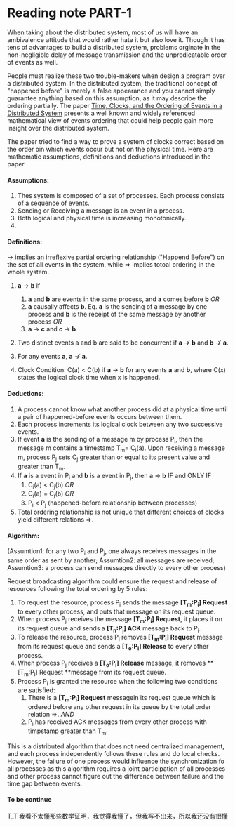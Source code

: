 # Reading note PART-1

When taking about the distributed system, most of us will have an ambivalence attitude that would rather hate it but also love it. Though it has tens of advantages to build a distributed system, problems orginate in the non-negligible delay of message transmission and the unpredicatable order of events as well. 

People must realize these two trouble-makers when design a program over a distributed system. In the distributed system, the traditional concept of "happened before" is merely a false appearance and you cannot simply guarantee anything based on this assumption, as it may describe the ordering partially. The paper [Time, Clocks, and the Ordering of Events in a Distributed System](https://www.microsoft.com/en-us/research/uploads/prod/2016/12/Time-Clocks-and-the-Ordering-of-Events-in-a-Distributed-System.pdf) presents a well known and widely referenced mathematical view of events ordering that could help people gain more insight over the distributed system.

The paper tried to find a way to prove a system of clocks correct based on the order oin which events occur but not on the physical time. Here are mathematic assumptions, definitions and deductions introduced in the paper. 

#### **Assumptions:**

1. Thes system is composed of a set of processes. Each process consists of a sequence of events.
2. Sending or Receiving a message is an event in a process.
3. Both logical and physical time is increasing monotonically.
4. 

#### **Definitions:** 

→ implies an irreflexive partial ordering relationship ("Happend Before") on the set of all events in the system, while ⇒ implies totoal ordering in the whole system.

1. **a** → **b** if
   1. **a** and **b** are events in the same process, and **a** comes before **b**	*OR*
   2. **a** causally affects **b**. Eq. **a** is the sending of a message by one process and **b** is the receipt of the same message by another process    *OR*
   3. **a** → **c** and **c** → **b**

2. Two distinct events a and b are said to be concurrent if **a** ↛ **b** and **b** ↛ **a**.

3. For any events **a**, **a** ↛ **a**.
4. Clock Condition: C(a) < C(b) if **a** → **b** for any events **a** and **b**, where C(x) states the logical clock time when x is happened.

#### **Deductions:**

1. A process cannot know what another process did at a physical time until a pair of happened-before events occurs between them.
2. Each process increments its logical clock between any two successive events.
3. If event **a** is the sending of a message m by process P<sub>i</sub>, then the message m contains a timestamp T<sub>m</sub>= C<sub>i</sub>(a). Upon receiving a message m, process P<sub>j</sub> sets C<sub>j</sub> greater than or equal to its present value and greater than T<sub>m</sub>.
4. If **a** is a event in P<sub>i</sub> and **b** is a event in P<sub>j</sub>, then **a** ⇒ **b** IF and ONLY IF 
   1. C<sub>i</sub>(a) < C<sub>j</sub>(b)	*OR*
   2. C<sub>i</sub>(a) = C<sub>j</sub>(b)	*OR*
   3. P<sub>i</sub> < P<sub>j</sub> (happened-before relationship between processes)
5. Total ordering relationship is not unique that different choices of clocks yield different relations ⇒.

#### **Algorithm:**

(Assumtion1: for any two P<sub>i</sub> and P<sub>j</sub>, one always receives messages in the same order as sent by another; Assumtion2: all messages are received; Assumtion3: a process can send messages directly to every other process)

Request broadcasting algorithm could ensure the request and release of resources following the total ordering by 5 rules: 

1. To request the resource, process P<sub>i</sub> sends the message **[T<sub>m</sub>:P<sub>i</sub>] Request** to every other process, and puts that message on its request queue.
2. When process P<sub>j</sub> receives the message **[T<sub>m</sub>:P<sub>i</sub>] Request**, it places it on its request queue and sends a **[T<sub>n</sub>:P<sub>j</sub>] ACK** message back to P<sub>i</sub>.
3. To release the resource, process P<sub>i</sub> removes **[T<sub>m</sub>:P<sub>i</sub>] Request** message from its request queue and sends a **[T<sub>o</sub>:P<sub>i</sub>] Release** to every other process.
4. When process P<sub>j</sub> receives a **[T<sub>o</sub>:P<sub>i</sub>] Release** message, it removes **[T<sub>m</sub>:P<sub>i</sub>] Request **message from its request queue.
5. Process P<sub>i</sub> is granted the resource when the following two conditions are satisfied:
   1. There is a **[T<sub>m</sub>:P<sub>i</sub>] Request** messagein its request queue which is ordered before any other request in its queue by the total order relation ⇒.  *AND*
   2. P<sub>i</sub> has received ACK messages from every other process with timpstamp greater than T<sub>m</sub>.

This is a distributed algorithm that does not need centralized management, and each process independently follows these rules and do local checks. However, the failure of one process would influence the synchronization fo all processes as this algorithm requires a joint participation of all processes and other process cannot figure out the difference between failure and the time gap between events.



#### To be continue

T_T 我看不太懂那些数学证明，我觉得我懂了，但我写不出来，所以我还没有很懂
